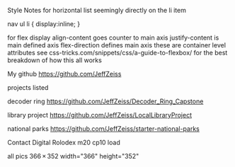 Style Notes
for horizontal list seemingly directly on the li item

nav ul li {
display:inline;
}

for 
flex display 
align-content goes counter to main axis
justify-content is main defined axis
flex-direction defines main axis
these are container level attributes
see css-tricks.com/snippets/css/a-guide-to-flexbox/ 
for the best breakdown of how this all works

My github
https://github.com/JeffZeiss


projects listed



decoder ring
https://github.com/JeffZeiss/Decoder_Ring_Capstone

library project
https://github.com/JeffZeiss/LocalLibraryProject

national parks
https://github.com/JeffZeiss/starter-national-parks

Contact Digital Rolodex
m20 cp10 load

all pics 366 × 352
width="366" height="352"